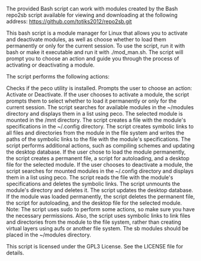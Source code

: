 The provided Bash script can work with modules created by the Bash repo2sb script available for viewing and downloading at the following address: https://github.com/totiks2012/repo2sb.git

This bash script is a module manager for Linux that allows you to activate and deactivate modules, as well as choose whether to load them permanently or only for 
the current session. To use the script, run it with bash or make it executable and run it with ./mod_man.sh. 
The script will prompt you to choose an action and guide you through the process of activating or deactivating a module.

The script performs the following actions:

Checks if the peco utility is installed.
Prompts the user to choose an action: Activate or Deactivate.
If the user chooses to activate a module, the script prompts them to select whether to load it permanently or only for the current session.
The script searches for available modules in the ~/modules directory and displays them in a list using peco.
The selected module is mounted in the /mnt directory.
The script creates a file with the module's specifications in the ~/.config directory.
The script creates symbolic links to all files and directories from the module in the 
file system and writes the paths of the symbolic links to the file with the module's specifications.
The script performs additional actions, such as compiling schemes and updating the desktop database.
If the user chose to load the module permanently, the script creates a permanent file, a script for autoloading, and a desktop file for the selected module.
If the user chooses to deactivate a module, the script searches for mounted modules in the ~/.config directory and displays them in a list using peco.
The script reads the file with the module's specifications and deletes the symbolic links.
The script unmounts the module's directory and deletes it.
The script updates the desktop database.
If the module was loaded permanently, the script deletes the permanent file, the script for autoloading, and the desktop file for the selected module.
Note: The script uses sudo to perform some actions, so make sure you have the necessary permissions. Also, the script uses symbolic links to link files and
 directories from the module to the file system, rather than creating virtual layers using aufs or another file system. The sb modules should be placed in the ~/modules directory.

This script is licensed under the GPL3 License. See the LICENSE file for details.
